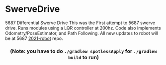 # SwerveDrive
5687 Differential Swerve Drive
This was the First attempt to 5687 swerve drive. Runs modules using a LQR controller at 200hz. Code also implements Odometry/PoseEstimator, and Path Following. 
All new updates to robot will be at 5687 [2021-robot](https://github.com/frc5687/2021-robot/) repo.
<h3 align="center">(Note: you have to do <code>./gradlew spotlessApply</code> for <code>./gradlew build</code> to run)</h3>

